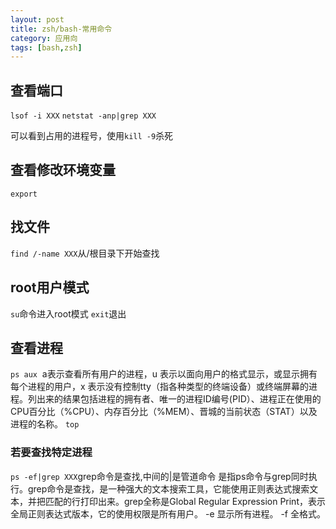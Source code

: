```yaml
---
layout: post
title: zsh/bash-常用命令
category: 应用向
tags: [bash,zsh]
---
```

## 查看端口
`lsof -i XXX`
`netstat -anp|grep XXX`

可以看到占用的进程号，使用`kill -9`杀死

## 查看修改环境变量
`export`

## 找文件
`find /-name XXX`从/根目录下开始查找			

## root用户模式
`su`命令进入root模式
`exit`退出

## 查看进程
`ps aux`
  a表示查看所有用户的进程，u 表示以面向用户的格式显示，或显示拥有每个进程的用户，x 表示没有控制tty（指各种类型的终端设备）或终端屏幕的进程。列出来的结果包括进程的拥有者、唯一的进程ID编号(PID）、进程正在使用的CPU百分比（%CPU）、内存百分比（%MEM）、晋城的当前状态（STAT）以及进程的名称。
`top`
### 若要查找特定进程
`ps -ef|grep XXX`grep命令是查找,中间的|是管道命令 是指ps命令与grep同时执行。grep命令是查找，是一种强大的文本搜索工具，它能使用正则表达式搜索文本，并把匹配的行打印出来。grep全称是Global Regular Expression Print，表示全局正则表达式版本，它的使用权限是所有用户。
-e   显示所有进程。
-f    全格式。



